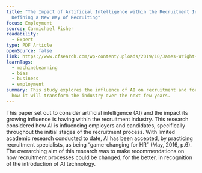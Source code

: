 ```yaml
---
title: "The Impact of Artificial Intelligence within the Recruitment Industry:
  Defining a New Way of Recruiting"
focus: Employment
source: Carmichael Fisher
readability:
  - Expert
type: PDF Article
openSource: false
link: https://www.cfsearch.com/wp-content/uploads/2019/10/James-Wright-The-impact-of-artificial-intelligence-within-the-recruitment-industry-Defining-a-new-way-of-recruiting.pdf
learnTags:
  - machineLearning
  - bias
  - business
  - employment
summary: This study explores the influence of AI on recruitment and forecasts
  how it will transform the industry over the next few years.
---
```

This paper set out to consider artificial intelligence (AI) and the impact its growing influence is having within the recruitment industry. This research considered how AI is influencing employers and candidates, specifically throughout the initial stages of the recruitment process. With limited academic research conducted to date, AI has been accepted, by practicing recruitment specialists, as being “game-changing for HR” (May, 2016, p.6). The overarching aim of this research was to make recommendations on how recruitment processes could be changed, for the better, in recognition of the introduction of AI technology.